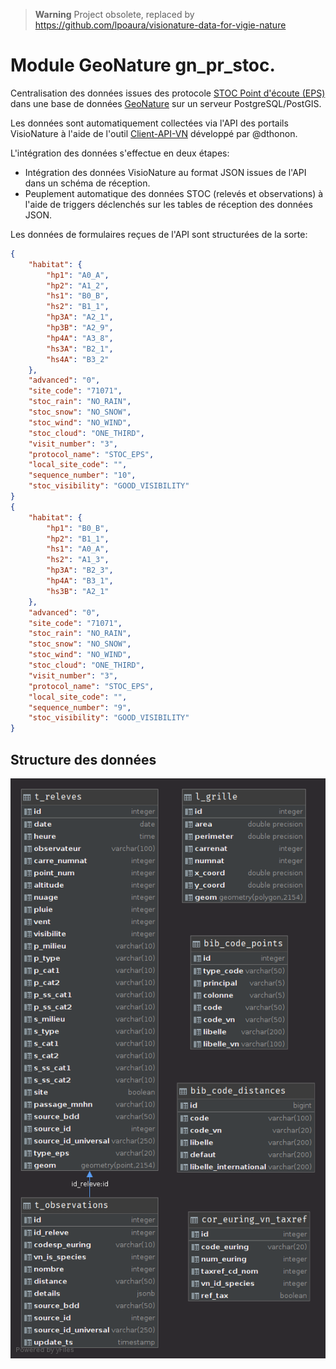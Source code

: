 > **Warning**
> Project obsolete, replaced by https://github.com/lpoaura/visionature-data-for-vigie-nature

# Module GeoNature gn_pr_stoc.

Centralisation des données issues des protocole [STOC Point d'écoute (EPS)](http://www.vigienature.fr/fr/suivi-temporel-des-oiseaux-communs-stoc) dans une base de données [GeoNature](https://github.com/PnX-SI/GeoNature) sur un serveur PostgreSQL/PostGIS.

Les données sont automatiquement collectées via l'API des portails VisioNature à l'aide de l'outil [Client-API-VN](https://framagit.org/lpo/Client_API_VN) développé par @dthonon.

L'intégration des données s'effectue en deux étapes:
* Intégration des données VisioNature au format JSON issues de l'API dans un schéma de réception.
* Peuplement automatique des données STOC (relevés et observations) à l'aide de triggers déclenchés sur les tables de réception des données JSON.

Les données de formulaires reçues de l'API sont structurées de la sorte:

```json
{
    "habitat": {
        "hp1": "A0_A",
        "hp2": "A1_2",
        "hs1": "B0_B",
        "hs2": "B1_1",
        "hp3A": "A2_1",
        "hp3B": "A2_9",
        "hp4A": "A3_8",
        "hs3A": "B2_1",
        "hs4A": "B3_2"
    },
    "advanced": "0",
    "site_code": "71071",
    "stoc_rain": "NO_RAIN",
    "stoc_snow": "NO_SNOW",
    "stoc_wind": "NO_WIND",
    "stoc_cloud": "ONE_THIRD",
    "visit_number": "3",
    "protocol_name": "STOC_EPS",
    "local_site_code": "",
    "sequence_number": "10",
    "stoc_visibility": "GOOD_VISIBILITY"
}
{
    "habitat": {
        "hp1": "B0_B",
        "hp2": "B1_1",
        "hs1": "A0_A",
        "hs2": "A1_3",
        "hp3A": "B2_3",
        "hp4A": "B3_1",
        "hs3B": "A2_1"
    },
    "advanced": "0",
    "site_code": "71071",
    "stoc_rain": "NO_RAIN",
    "stoc_snow": "NO_SNOW",
    "stoc_wind": "NO_WIND",
    "stoc_cloud": "ONE_THIRD",
    "visit_number": "3",
    "protocol_name": "STOC_EPS",
    "local_site_code": "",
    "sequence_number": "9",
    "stoc_visibility": "GOOD_VISIBILITY"
}
```

## Structure des données

![logo](mcd.png "Title")
